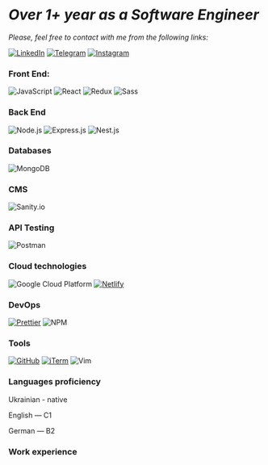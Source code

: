 <h1><b><em/>Over 1+ year as a Software Engineer</em></b></h1>

<em>Please, feel free to contact with me from the following links:</em>

[![LinkedIn](https://img.shields.io/badge/LinkedIn-Danyil%20Kurka-blue?style=for-the-badge&logo=linkedin&logoColor=white)](https://www.linkedin.com/in/danyil-kurka-8bb791217/)
[![Telegram](https://img.shields.io/badge/Telegram-@tribeofdanel-blue?style=for-the-badge&logo=telegram&logoColor=white)](https://t.me/tribeofdanel)
[![Instagram](https://img.shields.io/badge/Instagram-%40daniel__vadimovich-%23E4405F?style=for-the-badge&logo=instagram&logoColor=white&labelColor=%23fd1d1d&logoWidth=20)](https://www.instagram.com/daniel_vadimovich/)




### Front End:
![JavaScript](https://img.shields.io/badge/Javascript-black.svg?logo=javascript)
![React](https://img.shields.io/badge/React-000?&logo=React)
![Redux](https://img.shields.io/badge/Redux-black.svg?logo=redux)
![Sass](https://img.shields.io/badge/Sass-black.svg?logo=sass)
### Back End
![Node.js](https://img.shields.io/badge/-Node.js-000?&logo=node.js)
![Express.js](https://img.shields.io/badge/-Express.js-000000?style=flat-square&logo=express&logoColor=green)
![Nest.js](https://img.shields.io/badge/-Nest.js-fffff?style=flat-square&logo=nestjs&logoColor=red&color=black)
### Databases
![MongoDB](https://img.shields.io/badge/-MongoDB-000?&logo=mongodb)
### CMS
![Sanity.io](https://img.shields.io/badge/Sanity.io-2021-1E1E1E?style=for-the-badge&logo=data:image/png;base64,iVBORw0KGgoAAAANSUhEUgAAABAAAAAQCAYAAAAf8/9hAAABg0lEQVQ4T6WTPUvDUBD+Z5oFtlEz0B0IQXKkCwsxgRUdQJLR3F5j+Ae5Cs5Gj+QfEYZ3qVgX9NquxuV7+RtYbNc7z31wZJ/lt7TzuTfj+VfX9e+i98Du4M4E+MtH4JhfhFKbwCVAzQ2ug7k3G0f0V7PvjxJdRtRxBuJY1ud+7zexwcz1S23JjgOACAO9c7gggiHN+4fVy4O4gjQ2Oe1sIwvIfmCEgW8CkQc/BF6Hdpv6U03RL6U09Su6XTMAwa6wDbvRxE+76WABDedlNpxNYxkx/2imzq3ib/TAe5xzHT60wNdmvRyWbeDy9iMfmByvrKrShzGawZ3q0ib0h51LkP/j5cBGbmgoWzfk8bXHvn6x0i6vZg6zxfJF9jPp/WHHz/0R1Hif/AvzZJmqlMkAAAAASUVORK5CYII=)
### API Testing
![Postman](https://img.shields.io/badge/-Postman-00000?style=flat-square&logo=postman&logoColor=white&color=black)
### Cloud technologies
![Google Cloud Platform](https://img.shields.io/badge/-Google%20Cloud%20Platform-00000?style=flat-square&logo=google-cloud&logoColor=green&color=black)
[![Netlify](https://img.shields.io/badge/-Netlify-000000?style=flat-square&logo=netlify&logoColor=white)](https://www.netlify.com/)
### DevOps
[![Prettier](https://img.shields.io/badge/-Prettier-000000?style=flat-square&logo=prettier&logoColor=yellow)](https://prettier.io/)
![NPM](https://img.shields.io/badge/-NPM-00000?style=flat-square&logo=npm&logoColor=white&color=black)
### Tools
[![GitHub](https://img.shields.io/badge/GitHub-%2312100E.svg?logo=github&logoColor=white)](https://github.com/)
[![iTerm](https://img.shields.io/badge/iTerm-000000?style=flat-square&logo=iterm2)](https://iterm2.com/)
![Vim](https://img.shields.io/badge/Vim-brightgreen?style=flat-square&logo=vim&logoColor=white)





### Languages proficiency
Ukrainian - native

English — C1

German — B2

### Work experience















